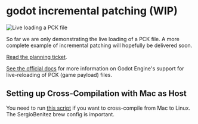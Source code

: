 # godot incremental patching (WIP)

![Live loading a PCK file](https://user-images.githubusercontent.com/38859656/102728162-25e4b400-42f8-11eb-9265-a3a93e32aab1.gif)

So far we are only demonstrating the live loading of a PCK file.  A more complete example of incremental patching will hopefully be delivered soon.  

[Read the planning ticket](https://github.com/Terkwood/godot-incremental-patch/issues/2).

[See the official docs](https://godot-es-docs.readthedocs.io/en/latest/getting_started/workflow/export/exporting_pcks.html) for more information on Godot Engine's support for live-reloading of PCK (game payload) files.

## Setting up Cross-Compilation with Mac as Host

You need to run [this script](setup-mac.sh) if you want to cross-compile
from Mac to Linux.  The SergioBenitez brew config is important.
